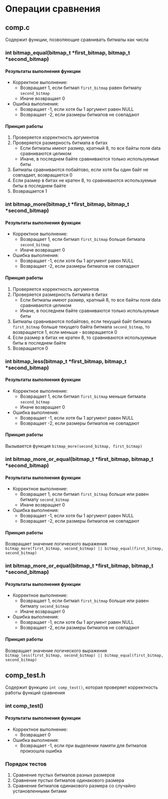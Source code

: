 # Операции сравнения

## comp.c

Содержит функции, позволяющие сравнивать битмапы как числа

### int bitmap_equal(bitmap_t *first_bitmap, bitmap_t *second_bitmap)

#### Результаты выполнения функции

 - Корректное выполнение:
   - Возвращает 1, если битмап `first_bitmap` равен битмапу `second_bitmap`
   - Иначе возвращает 0
 - Ошибка выполнения:
   - Возвращает -1, если хотя бы 1 аргумент равен NULL
   - Возвращает -2, если размеры битмапов не совпадают

#### Принцип работы

1. Проверяется корректность аргументов
2. Проверяется размерность битмапа в битах
    - Если битмапы имеют размер, кратный 8, то все байты поля data сравниваются целиком
    - Иначе, в последнем байте сравниваются только используемые биты 
3. Битмапы сравниваются побайтово, если хотя бы один байт не совпадает, возвращается 0
4. Если размер в битах не кратен 8, то сравниваются используемые биты в последнем байте
5. Возвращается 1

### int bitmap_more(bitmap_t *first_bitmap, bitmap_t *second_bitmap)

#### Результаты выполнения функции

- Корректное выполнение:
    - Возвращает 1, если битмап `first_bitmap` больше битмапа `second_bitmap`
    - Иначе возвращает 0
- Ошибка выполнения:
    - Возвращает -1, если хотя бы 1 аргумент равен NULL
    - Возвращает -2, если размеры битмапов не совпадают

#### Принцип работы

1. Проверяется корректность аргументов
2. Проверяется размерность битмапа в битах
    - Если битмапы имеют размер, кратный 8, то все байты поля data сравниваются целиком
    - Иначе, в последнем байте сравниваются только используемые биты
3. Битмапы сравниваются побайтово, если текущий байт битмапа `first_bitmap`
больше текущего байта битмапа `second_bitmap`, то возвращается 1, если меньше - возвращается 0
4. Если размер в битах не кратен 8, то сравниваются используемые биты в последнем байте
5. Возвращается 0

### int bitmap_less(bitmap_t *first_bitmap, bitmap_t *second_bitmap)

#### Результаты выполнения функции

- Корректное выполнение:
    - Возвращает 1, если битмап `first_bitmap` меньше битмапа `second_bitmap`
    - Иначе возвращает 0
- Ошибка выполнения:
    - Возвращает -1, если хотя бы 1 аргумент равен NULL
    - Возвращает -2, если размеры битмапов не совпадают

#### Принцип работы

Вызывается функция `bitmap_more(second_bitmap, first_bitmap)`

### int bitmap_more_or_equal(bitmap_t *first_bitmap, bitmap_t *second_bitmap)

#### Результаты выполнения функции

- Корректное выполнение:
    - Возвращает 1, если битмап `first_bitmap` больше или равен битмапу `second_bitmap`
    - Иначе возвращает 0
- Ошибка выполнения:
    - Возвращает -1, если хотя бы 1 аргумент равен NULL
    - Возвращает -2, если размеры битмапов не совпадают

#### Принцип работы

Возвращает значение логического выражения
`bitmap_more(first_bitmap, second_bitmap) || bitmap_equal(first_bitmap, second_bitmap)`

### int bitmap_more_or_equal(bitmap_t *first_bitmap, bitmap_t *second_bitmap)

#### Результаты выполнения функции

- Корректное выполнение:
    - Возвращает 1, если битмап `first_bitmap` больше или равен битмапу `second_bitmap`
    - Иначе возвращает 0
- Ошибка выполнения:
    - Возвращает -1, если хотя бы 1 аргумент равен NULL
    - Возвращает -2, если размеры битмапов не совпадают

#### Принцип работы

Возвращает значение логического выражения
`bitmap_less(first_bitmap, second_bitmap) || bitmap_equal(first_bitmap, second_bitmap)`

## comp_test.h

Содержит функцию `int comp_test()`, которая проверяет корректность работы функций сравнения

### int comp_test()

#### Результаты выполнения функции

- Корректное выполнение:
    - Возвращает 0
- Ошибка выполнения:
    - Возвращает -1, если при выделении памяти для битмапов произошла ошибка

### Порядок тестов
1. Сравнение пустых битмапов разных размеров
2. Сравнение пустых битмапов одинакового размера
3. Сравнение битмапов одинакового размера со случайно установленными битами 